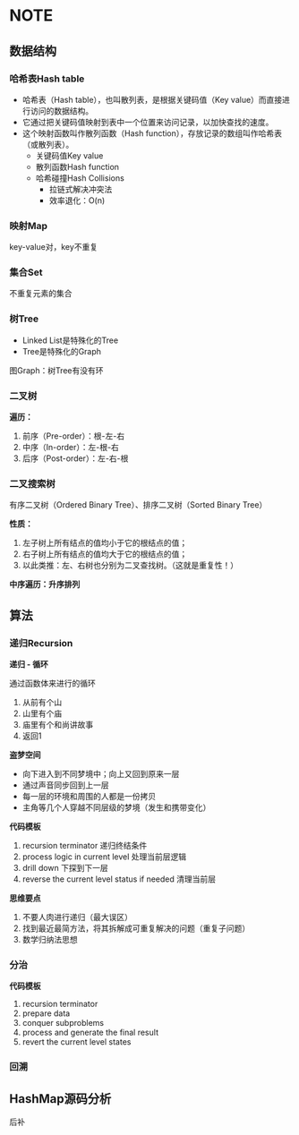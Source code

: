 # NOTE

##   数据结构

### 哈希表Hash table

- 哈希表（Hash table），也叫散列表，是根据关键码值（Key value）而直接进行访问的数据结构。
- 它通过把关键码值映射到表中一个位置来访问记录，以加快查找的速度。
- 这个映射函数叫作散列函数（Hash function），存放记录的数组叫作哈希表（或散列表）。
    - 关键码值Key value
    - 散列函数Hash function
    - 哈希碰撞Hash Collisions
        - 拉链式解决冲突法
        - 效率退化：O(n)
        
### 映射Map

key-value对，key不重复
    
### 集合Set
    
不重复元素的集合

### 树Tree

- Linked List是特殊化的Tree
- Tree是特殊化的Graph
        
图Graph：树Tree有没有环
    
### 二叉树

**遍历：**

1. 前序（Pre-order）：根-左-右
2. 中序（In-order）：左-根-右
3. 后序（Post-order）：左-右-根
            
### 二叉搜索树
    
有序二叉树（Ordered Binary Tree）、排序二叉树（Sorted Binary Tree）
    
**性质：**

1. 左子树上所有结点的值均小于它的根结点的值；
2. 右子树上所有结点的值均大于它的根结点的值；
3. 以此类推：左、右树也分别为二叉查找树。（这就是重复性！）

**中序遍历：升序排列**

## 算法

### 递归Recursion
    
**递归 - 循环**
    
通过函数体来进行的循环
    
1. 从前有个山
2. 山里有个庙
3. 庙里有个和尚讲故事
4. 返回1
    
**盗梦空间**

- 向下进入到不同梦境中；向上又回到原来一层
- 通过声音同步回到上一层
- 每一层的环境和周围的人都是一份拷贝
- 主角等几个人穿越不同层级的梦境（发生和携带变化）
    
**代码模板**

1. recursion terminator 递归终结条件
2. process logic in current level 处理当前层逻辑
3. drill down 下探到下一层
4. reverse the current level status if needed 清理当前层
    
**思维要点**

1. 不要人肉进行递归（最大误区）
2. 找到最近最简方法，将其拆解成可重复解决的问题（重复子问题）
3. 数学归纳法思想

### 分治

**代码模板**

1. recursion terminator
2. prepare data
3. conquer subproblems
4. process and generate the final result
5. revert the current level states
    
### 回溯

## HashMap源码分析

后补


